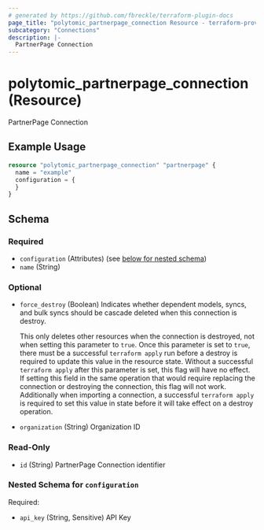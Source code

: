 ```yaml
---
# generated by https://github.com/fbreckle/terraform-plugin-docs
page_title: "polytomic_partnerpage_connection Resource - terraform-provider-polytomic"
subcategory: "Connections"
description: |-
  PartnerPage Connection
---
```


# polytomic_partnerpage_connection (Resource)

PartnerPage Connection

## Example Usage

```terraform
resource "polytomic_partnerpage_connection" "partnerpage" {
  name = "example"
  configuration = {
  }
}
```

<!-- schema generated by tfplugindocs -->
## Schema

### Required

- `configuration` (Attributes) (see [below for nested schema](#nestedatt--configuration))
- `name` (String)

### Optional

- `force_destroy` (Boolean) Indicates whether dependent models, syncs, and bulk syncs should be cascade
deleted when this connection is destroy.

  This only deletes other resources when the connection is destroyed, not when
setting this parameter to `true`. Once this parameter is set to `true`, there
must be a successful `terraform apply` run before a destroy is required to
update this value in the resource state. Without a successful `terraform apply`
after this parameter is set, this flag will have no effect. If setting this
field in the same operation that would require replacing the connection or
destroying the connection, this flag will not work. Additionally when importing
a connection, a successful `terraform apply` is required to set this value in
state before it will take effect on a destroy operation.
- `organization` (String) Organization ID

### Read-Only

- `id` (String) PartnerPage Connection identifier

<a id="nestedatt--configuration"></a>
### Nested Schema for `configuration`

Required:

- `api_key` (String, Sensitive) API Key



